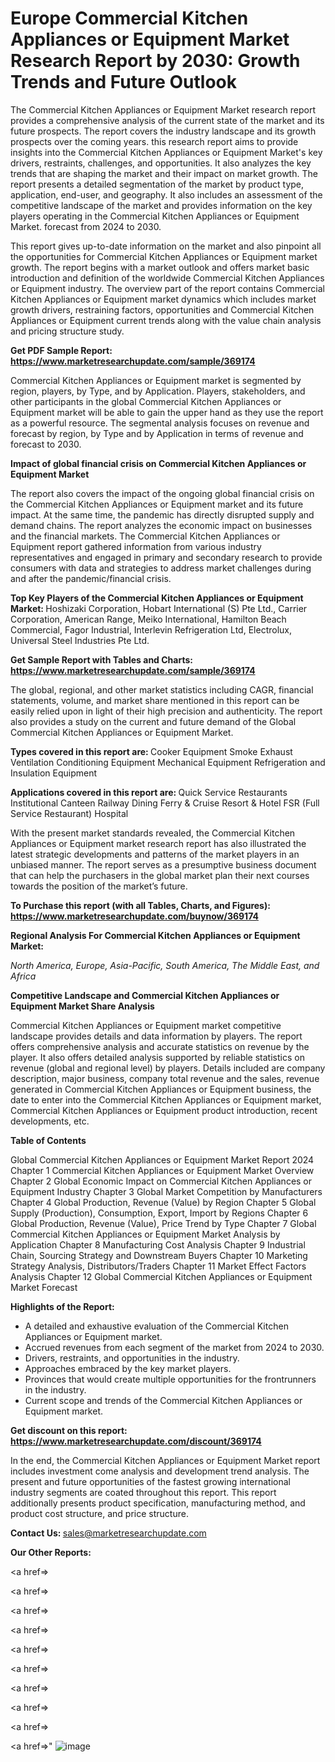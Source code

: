 # Europe Commercial Kitchen Appliances or Equipment Market Research Report by 2030: Growth Trends and Future Outlook

The Commercial Kitchen Appliances or Equipment Market research report provides a comprehensive analysis of the current state of the market and its future prospects. The report covers the industry landscape and its growth prospects over the coming years. this research report aims to provide insights into the Commercial Kitchen Appliances or Equipment Market's key drivers, restraints, challenges, and opportunities. It also analyzes the key trends that are shaping the market and their impact on market growth. The report presents a detailed segmentation of the market by product type, application, end-user, and geography. It also includes an assessment of the competitive landscape of the market and provides information on the key players operating in the Commercial Kitchen Appliances or Equipment Market. forecast from 2024 to 2030.

This report gives up-to-date information on the market and also pinpoint all the opportunities for Commercial Kitchen Appliances or Equipment market growth. The report begins with a market outlook and offers market basic introduction and definition of the worldwide Commercial Kitchen Appliances or Equipment industry. The overview part of the report contains Commercial Kitchen Appliances or Equipment market dynamics which includes market growth drivers, restraining factors, opportunities and Commercial Kitchen Appliances or Equipment current trends along with the value chain analysis and pricing structure study.

<strong><b>Get PDF Sample Report: <a href=https://www.marketresearchupdate.com/sample/369174>https://www.marketresearchupdate.com/sample/369174</a></b></strong>

Commercial Kitchen Appliances or Equipment market is segmented by region, players, by Type, and by Application. Players, stakeholders, and other participants in the global Commercial Kitchen Appliances or Equipment market will be able to gain the upper hand as they use the report as a powerful resource. The segmental analysis focuses on revenue and forecast by region, by Type and by Application in terms of revenue and forecast to 2030.

<strong><b>Impact of global financial crisis on Commercial Kitchen Appliances or Equipment Market</b></strong>

The report also covers the impact of the ongoing global financial crisis on the Commercial Kitchen Appliances or Equipment market and its future impact. At the same time, the pandemic has directly disrupted supply and demand chains. The report analyzes the economic impact on businesses and the financial markets. The Commercial Kitchen Appliances or Equipment report gathered information from various industry representatives and engaged in primary and secondary research to provide consumers with data and strategies to address market challenges during and after the pandemic/financial crisis.

<strong><b>Top Key Players of the Commercial Kitchen Appliances or Equipment Market:
</b></strong>Hoshizaki Corporation, Hobart International (S) Pte Ltd., Carrier Corporation, American Range, Meiko International, Hamilton Beach Commercial, Fagor Industrial, Interlevin Refrigeration Ltd, Electrolux, Universal Steel Industries Pte Ltd.<strong><b>
</b></strong>

<strong><b>Get Sample Report with Tables and Charts: <a href=https://www.marketresearchupdate.com/sample/369174>https://www.marketresearchupdate.com/sample/369174</a></b></strong>

The global, regional, and other market statistics including CAGR, financial statements, volume, and market share mentioned in this report can be easily relied upon in light of their high precision and authenticity. The report also provides a study on the current and future demand of the Global Commercial Kitchen Appliances or Equipment Market.

<strong><b>Types covered in this report are:
</b></strong>Cooker Equipment
Smoke Exhaust Ventilation
Conditioning Equipment
Mechanical Equipment
Refrigeration and Insulation Equipment<strong><b>
</b></strong>

<strong><b>Applications covered in this report are:
</b></strong>Quick Service Restaurants
Institutional Canteen
Railway Dining
Ferry & Cruise
Resort & Hotel
FSR (Full Service Restaurant)
Hospital<strong><b>
</b></strong>

With the present market standards revealed, the Commercial Kitchen Appliances or Equipment market research report has also illustrated the latest strategic developments and patterns of the market players in an unbiased manner. The report serves as a presumptive business document that can help the purchasers in the global market plan their next courses towards the position of the market’s future.

<strong><b>To Purchase this report (with all Tables, Charts, and Figures): <a href=https://www.marketresearchupdate.com/buynow/369174>https://www.marketresearchupdate.com/buynow/369174</a></b></strong>

<strong><b>Regional Analysis For Commercial Kitchen Appliances or Equipment Market:</b></strong>

<em><i>North America, Europe, Asia-Pacific, South America, The Middle East, and Africa</i></em>

<strong><b>Competitive Landscape and Commercial Kitchen Appliances or Equipment Market Share Analysis</b></strong>

Commercial Kitchen Appliances or Equipment market competitive landscape provides details and data information by players. The report offers comprehensive analysis and accurate statistics on revenue by the player. It also offers detailed analysis supported by reliable statistics on revenue (global and regional level) by players. Details included are company description, major business, company total revenue and the sales, revenue generated in Commercial Kitchen Appliances or Equipment business, the date to enter into the Commercial Kitchen Appliances or Equipment market, Commercial Kitchen Appliances or Equipment product introduction, recent developments, etc.

<strong><b>Table of Contents</b></strong>

Global Commercial Kitchen Appliances or Equipment Market Report 2024
Chapter 1 Commercial Kitchen Appliances or Equipment Market Overview
Chapter 2 Global Economic Impact on Commercial Kitchen Appliances or Equipment Industry
Chapter 3 Global Market Competition by Manufacturers
Chapter 4 Global Production, Revenue (Value) by Region
Chapter 5 Global Supply (Production), Consumption, Export, Import by Regions
Chapter 6 Global Production, Revenue (Value), Price Trend by Type
Chapter 7 Global Commercial Kitchen Appliances or Equipment Market Analysis by Application
Chapter 8 Manufacturing Cost Analysis
Chapter 9 Industrial Chain, Sourcing Strategy and Downstream Buyers
Chapter 10 Marketing Strategy Analysis, Distributors/Traders
Chapter 11 Market Effect Factors Analysis
Chapter 12 Global Commercial Kitchen Appliances or Equipment Market Forecast

<strong><b>Highlights of the Report:</b></strong>

- A detailed and exhaustive evaluation of the Commercial Kitchen Appliances or Equipment market.
- Accrued revenues from each segment of the market from 2024 to 2030.
- Drivers, restraints, and opportunities in the industry.
- Approaches embraced by the key market players.
- Provinces that would create multiple opportunities for the frontrunners in the industry.
- Current scope and trends of the Commercial Kitchen Appliances or Equipment market.

<strong><b>Get discount on this report: <a href=https://www.marketresearchupdate.com/discount/369174>https://www.marketresearchupdate.com/discount/369174</a></b></strong>

In the end, the Commercial Kitchen Appliances or Equipment Market report includes investment come analysis and development trend analysis. The present and future opportunities of the fastest growing international industry segments are coated throughout this report. This report additionally presents product specification, manufacturing method, and product cost structure, and price structure.

<strong><b>Contact Us:
</b></strong>sales@marketresearchupdate.com

<strong>Our Other Reports:</strong>

<a href=></a>

<a href=></a>

<a href=></a>

<a href=></a>

<a href=></a>

<a href=></a>

<a href=></a>

<a href=></a>

<a href=></a>

<a href=></a>"
![image](https://github.com/Gayatrikarjule/Market-Analysis-360/assets/97346546/46aa82b4-d062-4141-bcd3-28f445217009)
